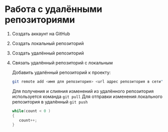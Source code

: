 # **Работа с удалёнными репозиториями**

1. Создать аккаунт на GitHub
2. Создать локальный репозиторий
3. Создать удалённый репозиторий
4. Связать удалённый репозиторий с локальным

   Добавить удалённый репозиторий к проекту:
   ```Bash
   git remote add <имя для репозитория> <url адрес репозитория в сети"
   ```
   Для получения и слияния изменений из удалённого репозитория используется команда `git pull`
   Для отправки изменения локального репозитория в удалённый `git push`
   
   ```Java
   while(count < 0 )
   {
      count++;
   }
   ```
